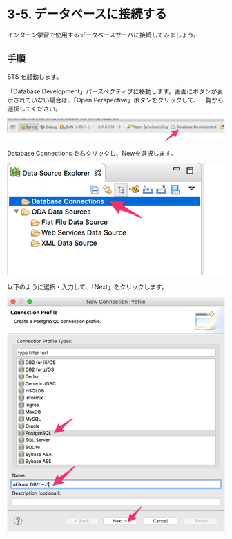 # 3-5. データベースに接続する
インターン学習で使用するデータベースサーバに接続してみましょう。

## 手順
STS を起動します。

「Database Development」パースペクティブに移動します。画面にボタンが表示されていない場合は、「Open Perspective」ボタンをクリックして、一覧から選択してください。

![](../images/image-03-0042.png)

Database Connections を右クリックし、Newを選択します。

![](../images/image-03-0043.png)

以下のように選択・入力して、「Next」をクリックします。



![](../images/image-03-0044.png)